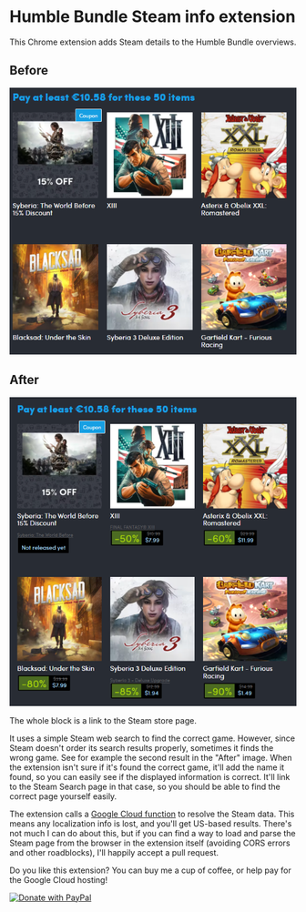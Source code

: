 # Humble Bundle Steam info extension
This Chrome extension adds Steam details to the Humble Bundle overviews.

## Before
![Before](before.png)

## After
![After](after.png)

The whole block is a link to the Steam store page.

It uses a simple Steam web search to find the correct game. However, since Steam doesn't order its search results
properly, sometimes it finds the wrong game. See for example the second result in the "After" image.
When the extension isn't sure if it's found the correct game, it'll add the name it found, 
so you can easily see if the displayed information is correct. It'll link to the Steam Search page in that case,
so you should be able to find the correct page yourself easily.

The extension calls a [Google Cloud function](cloud-function) to resolve the Steam data.
This means any localization info is lost, and you'll get US-based results.
There's not much I can do about this, but if you can find a way to load and parse the Steam page from the browser
in the extension itself (avoiding CORS errors and other roadblocks), I'll happily accept a pull request.

Do you like this extension? You can buy me a cup of coffee, or help pay for the Google Cloud hosting!

[![Donate with PayPal](https://www.paypalobjects.com/en_US/i/btn/btn_donate_LG.gif)](https://www.paypal.com/donate/?business=SSLTV6CL5Q56A&no_recurring=1&currency_code=EUR)
